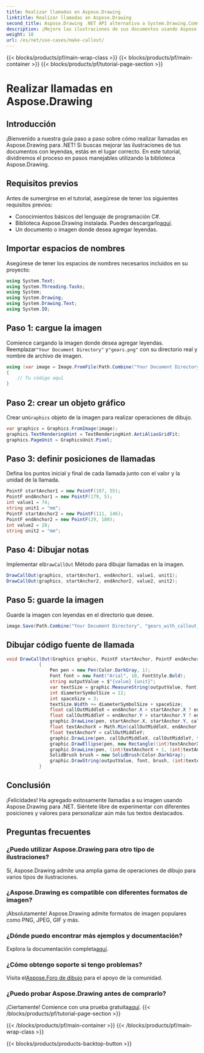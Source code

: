 ```yaml
---
title: Realizar llamadas en Aspose.Drawing
linktitle: Realizar llamadas en Aspose.Drawing
second_title: Aspose.Drawing .NET API alternativa a System.Drawing.Common
description: ¡Mejore las ilustraciones de sus documentos usando Aspose.Drawing para .NET! Aprenda paso a paso cómo agregar leyendas para obtener imágenes más claras e informativas.
weight: 10
url: /es/net/use-cases/make-callout/
---
```


{{< blocks/products/pf/main-wrap-class >}}
{{< blocks/products/pf/main-container >}}
{{< blocks/products/pf/tutorial-page-section >}}

# Realizar llamadas en Aspose.Drawing

## Introducción
¡Bienvenido a nuestra guía paso a paso sobre cómo realizar llamadas en Aspose.Drawing para .NET! Si buscas mejorar las ilustraciones de tus documentos con leyendas, estás en el lugar correcto. En este tutorial, dividiremos el proceso en pasos manejables utilizando la biblioteca Aspose.Drawing.
## Requisitos previos
Antes de sumergirse en el tutorial, asegúrese de tener los siguientes requisitos previos:
- Conocimientos básicos del lenguaje de programación C#.
-  Biblioteca Aspose.Drawing instalada. Puedes descargarlo[aquí](https://releases.aspose.com/drawing/net/).
- Un documento o imagen donde desea agregar leyendas.
## Importar espacios de nombres
Asegúrese de tener los espacios de nombres necesarios incluidos en su proyecto:
```csharp
using System.Text;
using System.Threading.Tasks;
using System;
using System.Drawing;
using System.Drawing.Text;
using System.IO;
```
## Paso 1: cargue la imagen
 Comience cargando la imagen donde desea agregar leyendas. Reemplazar`"Your Document Directory"` y`"gears.png"` con su directorio real y nombre de archivo de imagen.
```csharp
using (var image = Image.FromFile(Path.Combine("Your Document Directory", "gears.png")))
{
    // Tu código aquí
}
```
## Paso 2: crear un objeto gráfico
 Crear un`Graphics` objeto de la imagen para realizar operaciones de dibujo.
```csharp
var graphics = Graphics.FromImage(image);
graphics.TextRenderingHint = TextRenderingHint.AntiAliasGridFit;
graphics.PageUnit = GraphicsUnit.Pixel;
```
## Paso 3: definir posiciones de llamadas
Defina los puntos inicial y final de cada llamada junto con el valor y la unidad de la llamada.
```csharp
PointF startAnchor1 = new PointF(107, 55);
PointF endAnchor1 = new PointF(179, 5);
int value1 = 74;
string unit1 = "mm";
PointF startAnchor2 = new PointF(111, 146);
PointF endAnchor2 = new PointF(29, 180);
int value2 = 28;
string unit2 = "mm";
```
## Paso 4: Dibujar notas
 Implementar el`DrawCallOut` Método para dibujar llamadas en la imagen.
```csharp
DrawCallOut(graphics, startAnchor1, endAnchor1, value1, unit1);
DrawCallOut(graphics, startAnchor2, endAnchor2, value2, unit2);
```
## Paso 5: guarde la imagen
Guarde la imagen con leyendas en el directorio que desee.
```csharp
image.Save(Path.Combine("Your Document Directory", "gears_with_callout_out.png"));
```
## Dibujar código fuente de llamada
```csharp
void DrawCallOut(Graphics graphic, PointF startAnchor, PointF endAnchor, int value, string unit)
            {
                Pen pen = new Pen(Color.DarkGray, 1);
                Font font = new Font("Arial", 10, FontStyle.Bold);
                string outputValue = $"{value} {unit}";
                var textSize = graphic.MeasureString(outputValue, font);
                int diameterSymbolSize = 12;
                int spaceSize = 3;
                textSize.Width += diameterSymbolSize + spaceSize;
                float callOutMiddleX = endAnchor.X > startAnchor.X ? endAnchor.X - textSize.Width : endAnchor.X + textSize.Width;
                float callOutMiddleY = endAnchor.Y > startAnchor.Y ? endAnchor.Y - textSize.Height : endAnchor.Y + textSize.Height;
                graphic.DrawLine(pen, startAnchor.X, startAnchor.Y, callOutMiddleX, callOutMiddleY);
                float textAnchorX = Math.Min(callOutMiddleX, endAnchor.X);
                float textAnchorY = callOutMiddleY;
                graphic.DrawLine(pen, callOutMiddleX, callOutMiddleY, textAnchorX == callOutMiddleX ? textAnchorX + textSize.Width : textAnchorX, callOutMiddleY);
                graphic.DrawEllipse(pen, new Rectangle((int)textAnchorX + spaceSize, (int)(textAnchorY - textSize.Height) + spaceSize, 10, 10));
                graphic.DrawLine(pen, (int)textAnchorX + 1, (int)textAnchorY - 1, (int)textAnchorX + diameterSymbolSize + 2, (int)textAnchorY - diameterSymbolSize - 2);
                SolidBrush brush = new SolidBrush(Color.DarkGray);
                graphic.DrawString(outputValue, font, brush, (int)textAnchorX + diameterSymbolSize + spaceSize, (int)(textAnchorY - textSize.Height));
            }
```
## Conclusión

¡Felicidades! Ha agregado exitosamente llamadas a su imagen usando Aspose.Drawing para .NET. Siéntete libre de experimentar con diferentes posiciones y valores para personalizar aún más tus textos destacados.

## Preguntas frecuentes

### ¿Puedo utilizar Aspose.Drawing para otro tipo de ilustraciones?

Sí, Aspose.Drawing admite una amplia gama de operaciones de dibujo para varios tipos de ilustraciones.

### ¿Aspose.Drawing es compatible con diferentes formatos de imagen?

¡Absolutamente! Aspose.Drawing admite formatos de imagen populares como PNG, JPEG, GIF y más.

### ¿Dónde puedo encontrar más ejemplos y documentación?

 Explora la documentación completa[aquí](https://reference.aspose.com/drawing/net/).

### ¿Cómo obtengo soporte si tengo problemas?

 Visita el[Aspose.Foro de dibujo](https://forum.aspose.com/c/diagram/17) para el apoyo de la comunidad.

### ¿Puedo probar Aspose.Drawing antes de comprarlo?

 ¡Ciertamente! Comience con una prueba gratuita[aquí](https://releases.aspose.com/).
{{< /blocks/products/pf/tutorial-page-section >}}

{{< /blocks/products/pf/main-container >}}
{{< /blocks/products/pf/main-wrap-class >}}

{{< blocks/products/products-backtop-button >}}
